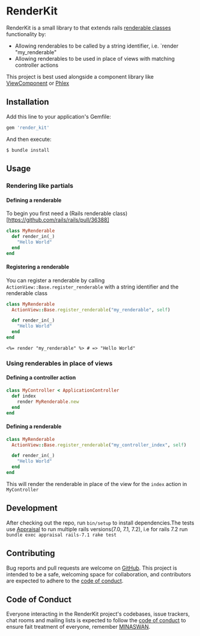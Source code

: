 # RenderKit

RenderKit is a small library to that extends rails [renderable classes](https://github.com/rails/rails/pull/36388) functionality by:
  - Allowing renderables to be called by a string identifier, i.e. `render "my_renderable"
  - Allowing renderables to be used in place of views with matching controller actions

This project is best used alongside a component library like [ViewComponent](https://viewcomponent.org/) or [Phlex](https://github.com/phlex-ruby/phlex-rails)


## Installation

Add this line to your application's Gemfile:

```ruby
gem 'render_kit'
```

And then execute:

    $ bundle install


## Usage
### Rendering like partials
#### Defining a renderable
To begin you first need a (Rails renderable class)[https://github.com/rails/rails/pull/36388]

```ruby
class MyRenderable
  def render_in(_)
    "Hello World"
  end
end
```

#### Registering a renderable
You can register a renderable by calling `ActionView::Base.register_renderable` with a string identifier and the renderable class

```ruby
class MyRenderable
  ActionView::Base.register_renderable("my_renderable", self)

  def render_in(_)
    "Hello World"
  end
end
```

```erb
<%= render "my_renderable" %> # => "Hello World"
```
### Using renderables in place of views
#### Defining a controller action
```ruby
class MyController < ApplicationController
  def index
    render MyRenderable.new
  end
end
```

#### Defining a renderable
```ruby
class MyRenderable
  ActionView::Base.register_renderable("my_controller_index", self)

  def render_in(_)
    "Hello World"
  end
end

```
This will render the renderable in place of the view for the `index` action in `MyController`

## Development

After checking out the repo, run `bin/setup` to install dependencies.The tests use [Appraisal](https://github.com/thoughtbot/appraisal) to run multiple rails versions(7.0, 7.1, 7.2), i.e for rails 7.2 run `bundle exec appraisal rails-7.1 rake test`

## Contributing

Bug reports and pull requests are welcome on [GitHub](https://github.com/reeganviljoen/render_kit). This project is intended to be a safe, welcoming space for collaboration, and contributors are expected to adhere to the [code of conduct](https://github.com/reeganviljoen/render_kit/blob/main/CODE_OF_CONDUCT.md).

## Code of Conduct

Everyone interacting in the RenderKit project's codebases, issue trackers, chat rooms and mailing lists is expected to follow the [code of conduct](https://github.com/[USERNAME]/render_kit/blob/main/CODE_OF_CONDUCT.md) to ensure fait treatment of everyone, remember [MINASWAN](https://en.wiktionary.org/wiki/MINASWAN).
